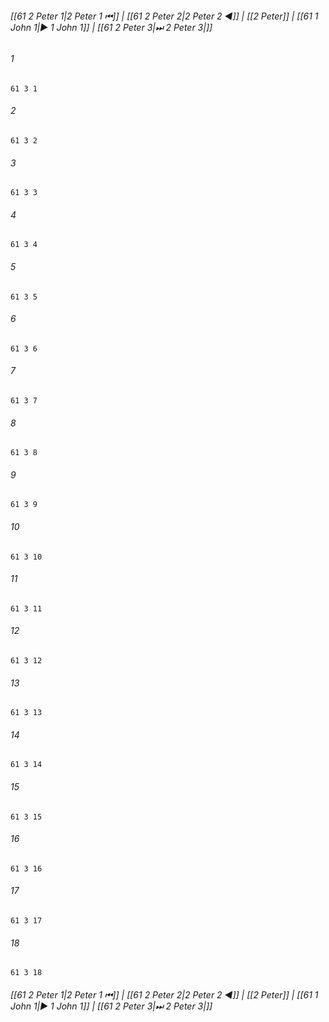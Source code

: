 
###### [[61 2 Peter 1|2 Peter 1 ⏮]] | [[61 2 Peter 2|2 Peter 2 ◀]] | [[2 Peter]] | [[61 1 John 1|▶ 1 John 1]] | [[61 2 Peter 3|⏭ 2 Peter 3|]]

###### 1
``` verse
61 3 1 
```
###### 2
``` verse
61 3 2 
```
###### 3
``` verse
61 3 3 
```
###### 4
``` verse
61 3 4 
```
###### 5
``` verse
61 3 5 
```
###### 6
``` verse
61 3 6 
```
###### 7
``` verse
61 3 7 
```
###### 8
``` verse
61 3 8 
```
###### 9
``` verse
61 3 9 
```
###### 10
``` verse
61 3 10 
```
###### 11
``` verse
61 3 11 
```
###### 12
``` verse
61 3 12 
```
###### 13
``` verse
61 3 13 
```
###### 14
``` verse
61 3 14 
```
###### 15
``` verse
61 3 15 
```
###### 16
``` verse
61 3 16 
```
###### 17
``` verse
61 3 17 
```
###### 18
``` verse
61 3 18 
```

###### [[61 2 Peter 1|2 Peter 1 ⏮]] | [[61 2 Peter 2|2 Peter 2 ◀]] | [[2 Peter]] | [[61 1 John 1|▶ 1 John 1]] | [[61 2 Peter 3|⏭ 2 Peter 3|]]

